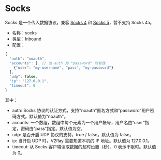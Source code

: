 # Socks
Socks 是一个传入数据协议，兼容 [Socks 4](http://ftp.icm.edu.pl/packages/socks/socks4/SOCKS4.protocol) 和 [Socks 5](http://ftp.icm.edu.pl/packages/socks/socks4/SOCKS4.protocol)，暂不支持 Socks 4a。

* 名称：socks
* 类型：Inbound
* 配置：
```javascript
{
  "auth": "noauth",
  "accounts": [  // 当 auth 为 "password" 时有效
    {"user": "my-username", "pass", "my-password"}
  ],
  "udp": false,
  "ip": "127.0.0.1",
  "timeout": 0
}
```
其中：
* auth: Socks 协议的认证方式，支持"noauth"匿名方式和"password"用户密码方式。默认值为"noauth"。
* acounts: 一个数组，数组中每个元素为一个用户帐号，用户名由"user"指定，密码由"pass"指定。默认值为空。
* udp: 是否开启 UDP 协议的支持，true / false。默认值为 false。
* ip: 当开启 UDP 时，V2Ray 需要知道本机的 IP 地址。默认值为 127.0.0.1。
* timeout: 从 Socks 客户端读取数据的超时设置（秒），0 表示不限时。默认值为 0。